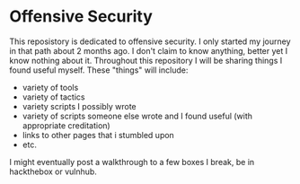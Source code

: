 # Offensive Security

This reposistory is dedicated to offensive security. I only started my journey in that path about 2 months ago. 
I don't claim to know anything, better yet I know nothing about it. Throughout this repository I will be sharing things I found useful myself. These "things" will include: 
* variety of tools 
* variety of tactics 
* variety scripts I possibly wrote 
* variety of scripts someone else wrote and I found useful (with appropriate creditation) 
* links to other pages that i stumbled upon 
* etc. 

I might eventually post a walkthrough to a few boxes I break, be in hackthebox or vulnhub.

